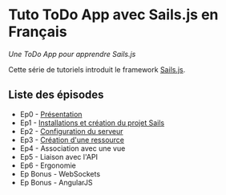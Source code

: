 # Tuto ToDo App avec Sails.js en Français

*Une ToDo App pour apprendre Sails.js*

Cette série de tutoriels introduit le framework 
[Sails.js](http://sailsjs.org/#!/).

## Liste des épisodes

* Ep0 - [Présentation](/tree/francais/Ep0#Épisode-0-présentation)
* Ep1 - [Installations et création du projet Sails](/tree/francais/Ep1#Épisode-1-installations-et-création-du-projet-sails)
* Ep2 - [Configuration du serveur](/tree/francais/Ep2#Épisode-2-configuration-du-serveur)
* Ep3 - [Création d'une ressource](/tree/francais/Ep3#Épisode-3-création-d-une-ressource)
* Ep4 - Association avec une vue
* Ep5 - Liaison avec l'API
* Ep6 - Ergonomie
* Ep Bonus - WebSockets
* Ep Bonus - AngularJS
